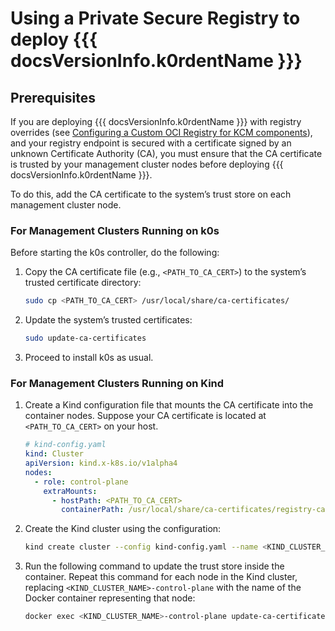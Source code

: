 # Using a Private Secure Registry to deploy {{{ docsVersionInfo.k0rdentName }}}

## Prerequisites

If you are deploying {{{ docsVersionInfo.k0rdentName }}} with registry overrides (see
[Configuring a Custom OCI Registry for KCM components](appendix-extend-mgmt.md#configuring-a-custom-oci-registry-for-kcm-components)),
and your registry endpoint is secured with a certificate signed by an unknown Certificate Authority (CA), you must
ensure that the CA certificate is trusted by your management cluster nodes before deploying {{{ docsVersionInfo.k0rdentName }}}.

To do this, add the CA certificate to the system’s trust store on each management cluster node.

### For Management Clusters Running on k0s

Before starting the k0s controller, do the following:

1. Copy the CA certificate file (e.g., `<PATH_TO_CA_CERT>`) to the system’s trusted certificate directory:

    ```bash
    sudo cp <PATH_TO_CA_CERT> /usr/local/share/ca-certificates/
    ```

2. Update the system’s trusted certificates:

    ```bash
    sudo update-ca-certificates
    ```

3. Proceed to install k0s as usual.

### For Management Clusters Running on Kind

1. Create a Kind configuration file that mounts the CA certificate into the container nodes.
Suppose your CA certificate is located at `<PATH_TO_CA_CERT>` on your host.

    ```yaml
    # kind-config.yaml
    kind: Cluster
    apiVersion: kind.x-k8s.io/v1alpha4
    nodes:
      - role: control-plane
        extraMounts:
          - hostPath: <PATH_TO_CA_CERT>
            containerPath: /usr/local/share/ca-certificates/registry-ca.crt
    ```

2. Create the Kind cluster using the configuration:

    ```bash
    kind create cluster --config kind-config.yaml --name <KIND_CLUSTER_NAME>
    ```

3. Run the following command to update the trust store inside the container. Repeat this command for each node in the
Kind cluster, replacing `<KIND_CLUSTER_NAME>-control-plane` with the name of the Docker container representing that
node:

    ```bash
    docker exec <KIND_CLUSTER_NAME>-control-plane update-ca-certificates
    ```
